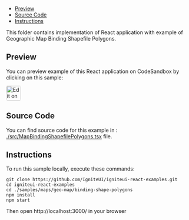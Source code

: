 <!-- NOTE: do not change this file because it will be auto re-generated from template file: -->
<!-- https://github.com/IgniteUI/igniteui-react-examples/tree/master/templates/sample/ReadMe.md -->

<!-- ## Table of Contents -->
- [Preview](#Preview)
- [Source Code](#Source-Code)
- [Instructions](#Instructions)

This folder contains implementation of React application with example of Geographic Map Binding Shapefile Polygons.
<!-- in the Geographic Map component -->
<!-- [Geographic Map](https://infragistics.com/Reactsite/components/geo-map.html) -->

## Preview

You can preview example of this React application on CodeSandbox by clicking on this sample:

<html lang="en" xmlns="http://www.w3.org/1999/xhtml">
    <body>
        <a target="_blank" href="https://codesandbox.io/s/github/IgniteUI/igniteui-react-examples/tree/master/samples/maps/geo-map/binding-shape-polygons?fontsize=14&hidenavigation=1&theme=dark&view=preview&file=/src/MapBindingShapefilePolygons.tsx" rel="noopener noreferrer">
            <img height="40px" style="border-radius: 0.25rem" alt="Edit on CodeSandbox" src="https://static.infragistics.com/xplatform/images/sandbox/code.png"/>
        </a>
        <!-- <a target="_blank"
href="https://codesandbox.io/s/github/IgniteUI/igniteui-react-examples/tree/master/samples/maps/geo-map/binding-csv-points?fontsize=14&hidenavigation=1&theme=dark&view=preview">
            <img alt="Edit Sample" src="https://codesandbox.io/static/img/play-codesandbox.svg"/>
        </a> -->
        <!-- <a target="_blank" style="margin-left: 0.5rem"
href="https://codesandbox.io/embed/github/IgniteUI/igniteui-react-examples/tree/master/samples/maps/geo-map/binding-shape-polygons?fontsize=14&hidenavigation=1&theme=dark&view=preview&file=/src/MapBindingShapefilePolygons.tsx">
            <img height="40px" style="border-radius: 5px" alt="View on CodeSandbox" src="https://static.infragistics.com/xplatform/images/sandbox/view.png"/>
        </a> -->
        <!-- <a target="_blank"
href="https://codesandbox.io/embed/github/IgniteUI/igniteui-react-examples/tree/master/samples/maps/geo-map/binding-csv-points?fontsize=14&hidenavigation=1&theme=dark&view=preview">
            <img alt="View on CodeSandbox" src="https://static.infragistics.com/xplatform/images/sandbox/view.png"/>
        </a>
https://codesandbox.io/embed/react-treemap-overview-rtb45
https://codesandbox.io/static/img/play-codesandbox.svg
https://codesandbox.io/embed/react-treemap-overview-rtb45?view=browser -->
    </body>
</html>

<!-- ## Sample Preview -->

<!-- <iframe
  src="https://codesandbox.io/embed/github/IgniteUI/igniteui-react-examples/tree/master/samples/maps/geo-map/binding-shape-polygons?fontsize=14&hidenavigation=1&theme=dark&view=preview&file=/src/MapBindingShapefilePolygons.tsx"
  style="width:100%; height:400px; border:0; border-radius: 4px; overflow:hidden;"
  allow="accelerometer; ambient-light-sensor; camera; encrypted-media; geolocation; gyroscope; hid; microphone; midi; payment; usb; vr"
  sandbox="allow-forms allow-modals allow-popups allow-presentation allow-same-origin allow-scripts"
></iframe> -->

## Source Code

You can find source code for this example in :
[./src/MapBindingShapefilePolygons.tsx](./src/MapBindingShapefilePolygons.tsx) file.

<!-- The following section provides source code from:
`./src/MapBindingShapefilePolygons.tsx` file: -->

<!-- ```tsx
import * as React from 'react';
import WorldUtils from "./WorldUtils"
import { IgrGeographicMapModule } from 'igniteui-react-maps';
import { IgrGeographicMap } from 'igniteui-react-maps';
import { IgrGeographicShapeSeries } from 'igniteui-react-maps';
import { IgrDataChartInteractivityModule } from 'igniteui-react-charts';
import { IgrDataContext } from 'igniteui-react-core';
import { IgrShapeDataSource } from 'igniteui-react-core';

IgrGeographicMapModule.register();
IgrDataChartInteractivityModule.register();

export default class MapBindingShapefilePolygons extends React.Component<any, any> {

    public geoMap: IgrGeographicMap;

    constructor(props: any) {
        super(props);

        this.onMapReferenced = this.onMapReferenced.bind(this);
        this.onDataLoaded = this.onDataLoaded.bind(this);
    }

    public render() {
        return (
            <div className="igContainer">
                <div className="igComponent" >
                    <IgrGeographicMap
                        ref={this.onMapReferenced}
                        width="100%"
                        height="100%"
                        zoomable="true"/>
                </div>
                <div className="igOverlay-bottom-right">Imagery Tiles: @OpenStreetMap</div>
            </div>
        );
    }

    public onMapReferenced(map: IgrGeographicMap) {
        this.geoMap = map;
        // this.geoMap.backgroundContent = undefined;
        this.geoMap.windowRect = { left: 0.2, top: 0.1, width: 0.6, height: 0.6 };

        // loading a shapefile with geographic polygons
        const sds = new IgrShapeDataSource();
        sds.importCompleted = this.onDataLoaded;
        sds.shapefileSource = "https://static.infragistics.com/xplatform/shapes/WorldCountries.shp";
        sds.databaseSource  = "https://static.infragistics.com/xplatform/shapes/WorldCountries.dbf";
        sds.dataBind();
    }

    public onDataLoaded(sds: IgrShapeDataSource, e: any) {
        const shapeRecords = sds.getPointData();
        console.log("loaded WorldCountries.shp " + shapeRecords.length);

        const geoPolygons: any[] = [];
        // parsing shapefile data and creating geo-polygons
        for (const record of shapeRecords) {
            // using field/column names from .DBF file
            const country = {
                points: record.points,
                name: record.fieldValues.NAME,
                gdp: record.fieldValues.GDP,
                population: record.fieldValues.POPULATION
            };
            geoPolygons.push(country);
        }

        const geoSeries = new IgrGeographicShapeSeries( { name: "series" });
        geoSeries.dataSource = geoPolygons;
        geoSeries.shapeMemberPath = "points";
        geoSeries.brush = "rgba(146, 146, 146, 0.3)";
        geoSeries.outline = "Black";
        geoSeries.tooltipTemplate = this.createTooltip;
        geoSeries.thickness = 1;

        this.geoMap.series.add(geoSeries);
    }

    public createTooltip(context: any) {
        const dataContext = context.dataContext as IgrDataContext;
        if (!dataContext) return null;

        const series = dataContext.series as any;
        if (!series) return null;

        const dataItem = dataContext.item as any;
        if (!dataItem) return null;

        const pop = WorldUtils.toStringAbbr(dataItem.population);
        const gdp = WorldUtils.toStringAbbr(dataItem.gdp * 1000000 / dataItem.population);

        return <div>
            <div  className="tooltipTitle">{dataItem.name}</div>
            <div className="tooltipBox">
                <div className="tooltipRow">
                    <div className="tooltipLbl">Population</div>
                    <div className="tooltipVal">{pop}</div>
                </div>
                <div className="tooltipRow">
                    <div className="tooltipLbl">GDP</div>
                    <div className="tooltipVal">{gdp}</div>
                </div>
            </div>
        </div>
    }

}

``` -->

## Instructions
To run this sample locally, execute these commands:

```
git clone https://github.com/IgniteUI/igniteui-react-examples.git
cd igniteui-react-examples
cd ./samples/maps/geo-map/binding-shape-polygons
npm install
npm start

```

Then open http://localhost:3000/ in your browser

